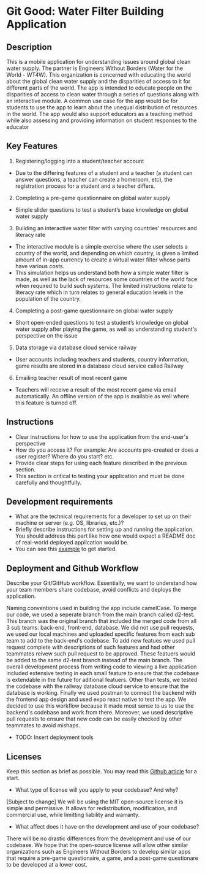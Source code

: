 # Git Good: Water Filter Building Application

## Description 
This is a mobile application for understanding issues around global clean water supply. The partner is Engineers Without Borders (Water for the World - WT4W). This organization is concerned with educating the world about the global clean water supply and the disparities of access to it for different parts of the world. The app is intended to educate people on the disparities of access to clean water through a series of questions along with an interactive module. A common use case for the app would be for students to use the app to learn about the unequal distribution of resources in the world. The app would also support educators as a teaching method while also assessing and providing information on student responses to the educator

## Key Features
1. Registering/logging into a student/teacher account
 * Due to the differing features of a student and a teacher (a student can answer questions, a teacher can create a homeroom, etc), the registration process for a student and a teacher differs. 
2. Completing a pre-game questionnaire on global water supply
 * Simple slider questions to test a student’s base knowledge on global water supply
3. Building an interactive water filter with varying countries’ resources and literacy rate
 * The interactive module is a simple exercise where the user selects a country of the world, and depending on which country, is given a limited amount of in-app currency to create a virtual water filter whose parts have various costs. 
* This simulation helps us understand both how a simple water filter is made, as well as the lack of resources some countries of the world face when required to build such systems. The limited instructions relate to literacy rate which in turn relates to general education levels in the population of the country.
4. Completing a post-game questionnaire on global water supply
* Short open-ended questions to test a student’s knowledge on global water supply after playing the game, as well as understanding student's perspective on the issue
5. Data storage via database cloud service railway
* User accounts including teachers and students, country information, game results are stored in a database cloud service called Railway
6. Emailing teacher result of most recent game
* Teachers will receive a result of the most recent game via email automatically. An offline version of the app is available as well where this feature is turned off.

## Instructions
 * Clear instructions for how to use the application from the end-user's perspective
 * How do you access it? For example: Are accounts pre-created or does a user register? Where do you start? etc. 
 * Provide clear steps for using each feature described in the previous section.
 * This section is critical to testing your application and must be done carefully and thoughtfully.
 
## Development requirements
 * What are the technical requirements for a developer to set up on their machine or server (e.g. OS, libraries, etc.)?
 * Briefly describe instructions for setting up and running the application. You should address this part like how one would expect a README doc of real-world deployed application would be.
 * You can see this [example](https://github.com/alichtman/shallow-backup#readme) to get started.
 
## Deployment and Github Workflow

Describe your Git/GitHub workflow. Essentially, we want to understand how your team members share codebase, avoid conflicts and deploys the application.

Naming conventions used in building the app include camelCase. To merge our code, we used a seperate branch from the main branch called d2-test. This branch was the original branch that included the merged code from all 3 sub teams: back-end, front-end, database. We did not use pull requests, we used our local machines and uploaded specific features from each sub team to add to the back-end's codebase. To add new featues we used pull request complete with descriptions of such features and had other teammates reivew such pull request to be approved. These featuers would be added to the same d2-test branch instead of the main branch. The overall development process from writing code to viewing a live application included extensive testing in each small feature to ensure that the codebase is extendable in the future for aditional featuers. Other than tests, we tested the codebase with the railway database cloud service to ensure that the database is working. Finally we used postman to connect the backend with the frontend app design and used expo react native to test the app. We decided to use this workflow because it made most sense to us to use the backend's codebase and work from there. Moreover, we used descriptive pull requests to ensure that new code can be easily checked by other teammates to avoid mishaps.
 * TODO: Insert deployment tools

## Licenses 

 Keep this section as brief as possible. You may read this [Github article](https://help.github.com/en/github/creating-cloning-and-archiving-repositories/licensing-a-repository) for a start.

 * What type of license will you apply to your codebase? And why?

[Subject to change]
We will be using the MIT open-source license it is simple and permissive. It allows for redistribution, modification, and commercial use, while limitting liability and warranty. 

* What affect does it have on the development and use of your codebase?

There will be no drastic differences from the development and use of our codebase. We hope that the open-source license will allow other similar organizations such as Engineers Without Borders to develop similar apps that require a pre-game questionaire, a game, and a post-game questionare to be developed at a lower cost.

